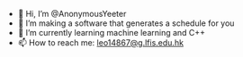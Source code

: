 - 👋 Hi, I’m @AnonymousYeeter
- 👀 I’m making a software that generates a schedule for you
- 🌱 I’m currently learning machine learning and C++
- 📫 How to reach me: leo14867@g.lfis.edu.hk
